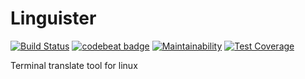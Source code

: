 # Linguister
[![Build Status](https://travis-ci.org/CoCongV/translator.svg?branch=master)](https://travis-ci.org/CoCongV/translator)
[![codebeat badge](https://codebeat.co/badges/e56760cc-a634-475c-887a-5227a6a696fd)](https://codebeat.co/projects/github-com-cocongv-translator-develop)
[![Maintainability](https://api.codeclimate.com/v1/badges/b0bee8de11cb57a8173d/maintainability)](https://codeclimate.com/github/CoCongV/translator/maintainability)
[![Test Coverage](https://api.codeclimate.com/v1/badges/b0bee8de11cb57a8173d/test_coverage)](https://codeclimate.com/github/CoCongV/translator/test_coverage)

Terminal translate tool for linux
